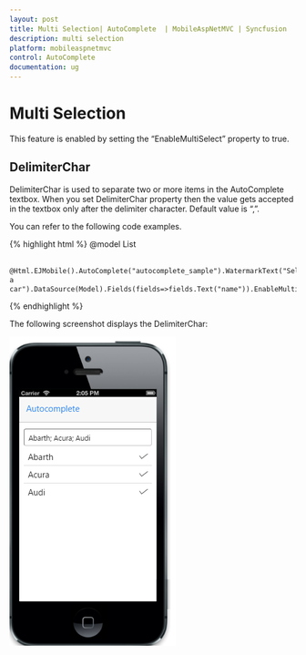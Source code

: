 ```yaml
---
layout: post
title: Multi Selection| AutoComplete  | MobileAspNetMVC | Syncfusion
description: multi selection
platform: mobileaspnetmvc
control: AutoComplete 
documentation: ug
---
```


# Multi Selection

This feature is enabled by setting the “EnableMultiSelect” property to true.

## DelimiterChar

DelimiterChar is used to separate two or more items in the AutoComplete textbox. When you set DelimiterChar property then the value gets accepted in the textbox only after the delimiter character. Default value is “,”.

You can refer to the following code examples.


{% highlight html %}
@model List<Cars>

        @Html.EJMobile().AutoComplete("autocomplete_sample").WatermarkText("Select a car").DataSource(Model).Fields(fields=>fields.Text("name")).EnableMultiSelect(true).DelimiterChar(";")
{% endhighlight %}


The following screenshot displays the DelimiterChar:

![](multi-selection_images\multi-value-selection_img1.png)




